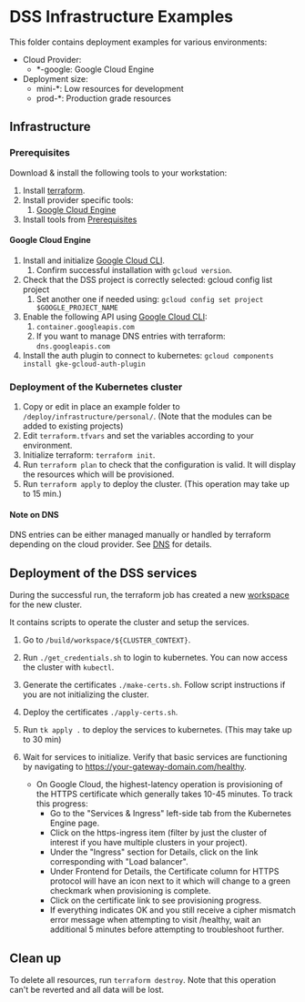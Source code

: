 # DSS Infrastructure Examples

This folder contains deployment examples for various environments:
- Cloud Provider:
  - *-google: Google Cloud Engine
- Deployment size:
  - mini-*: Low resources for development
  - prod-*: Production grade resources

## Infrastructure

### Prerequisites
Download & install the following tools to your workstation:

1. Install [terraform](https://developer.hashicorp.com/terraform/downloads).
2. Install provider specific tools:
   1. [Google Cloud Engine](./README.md#google-cloud-engine)
3. Install tools from [Prerequisites](../../../build/README.md)

#### Google Cloud Engine

1. Install and initialize [Google Cloud CLI](https://cloud.google.com/sdk/docs/install-sdk).
   1. Confirm successful installation with `gcloud version`.
2. Check that the DSS project is correctly selected: gcloud config list project
    1. Set another one if needed using: `gcloud config set project $GOOGLE_PROJECT_NAME`
3. Enable the following API using [Google Cloud CLI](https://cloud.google.com/endpoints/docs/openapi/enable-api#gcloud):
    1. `container.googleapis.com`
    2. If you want to manage DNS entries with terraform: `dns.googleapis.com`
4. Install the auth plugin to connect to kubernetes: `gcloud components install gke-gcloud-auth-plugin`

### Deployment of the Kubernetes cluster

1. Copy or edit in place an example folder to `/deploy/infrastructure/personal/`. (Note that the modules can be added to existing projects) 
2. Edit `terraform.tfvars` and set the variables according to your environment.
3. Initialize terraform: `terraform init`.
4. Run `terraform plan` to check that the configuration is valid. It will display the resources which will be provisioned.
5. Run `terraform apply` to deploy the cluster. (This operation may take up to 15 min.)

#### Note on DNS

DNS entries can be either managed manually or handled by terraform depending on the cloud provider.
See [DNS](DNS.md) for details.

## Deployment of the DSS services

During the successful run, the terraform job has created a new [workspace](../../../build/workspace/) 
for the new cluster.

It contains scripts to operate the cluster and setup the services.

1. Go to `/build/workspace/${CLUSTER_CONTEXT}`.
2. Run `./get_credentials.sh` to login to kubernetes. You can now access the cluster with `kubectl`.
3. Generate the certificates `./make-certs.sh`. Follow script instructions if you are not initializing the cluster. 
4. Deploy the certificates `./apply-certs.sh`.
5. Run `tk apply .` to deploy the services to kubernetes. (This may take up to 30 min)
6. Wait for services to initialize. Verify that basic services are functioning by navigating to https://your-gateway-domain.com/healthy.

   - On Google Cloud, the highest-latency operation is provisioning of the HTTPS certificate which generally takes 10-45 minutes. To track this progress:
     - Go to the "Services & Ingress" left-side tab from the Kubernetes Engine page.
     - Click on the https-ingress item (filter by just the cluster of interest if you have multiple clusters in your project).
     - Under the "Ingress" section for Details, click on the link corresponding with "Load balancer".
     - Under Frontend for Details, the Certificate column for HTTPS protocol will have an icon next to it which will change to a green checkmark when provisioning is complete.
     - Click on the certificate link to see provisioning progress.
     - If everything indicates OK and you still receive a cipher mismatch error message when attempting to visit /healthy, wait an additional 5 minutes before attempting to troubleshoot further.

## Clean up

To delete all resources, run `terraform destroy`. Note that this operation can't be reverted and all data will be lost.